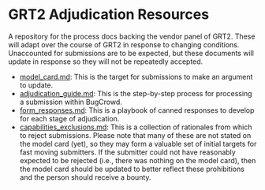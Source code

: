 # GRT2 Adjudication Resources

A repository for the process docs backing the vendor panel of GRT2. These will adapt over the course of GRT2 in response to changing conditions. Unaccounted for submissions are to be expected, but these documents will update in response so they will not be repeatedly accepted.

* [model_card.md](model_card.md): This is the target for submissions to make an argument to update.
* [adjudication_guide.md](adjudication_guide.md): This is the step-by-step process for processing a submission within BugCrowd.
* [form_responses.md](form_responses.md): This is a playbook of canned responses to develop for each stage of adjudication.
* [capabilities_exclusions.md](capabilities_exclusions.md): This is a collection of rationales from which to reject submissions. Please note that many of these are not stated on the model card (yet), so they may form a valuable set of initial targets for fast moving submitters. If the submitter could not have reasonably expected to be rejected (i.e., there was nothing on the model card), then the model card should be updated to better reflect these prohibitions and the person should receive a bounty.
